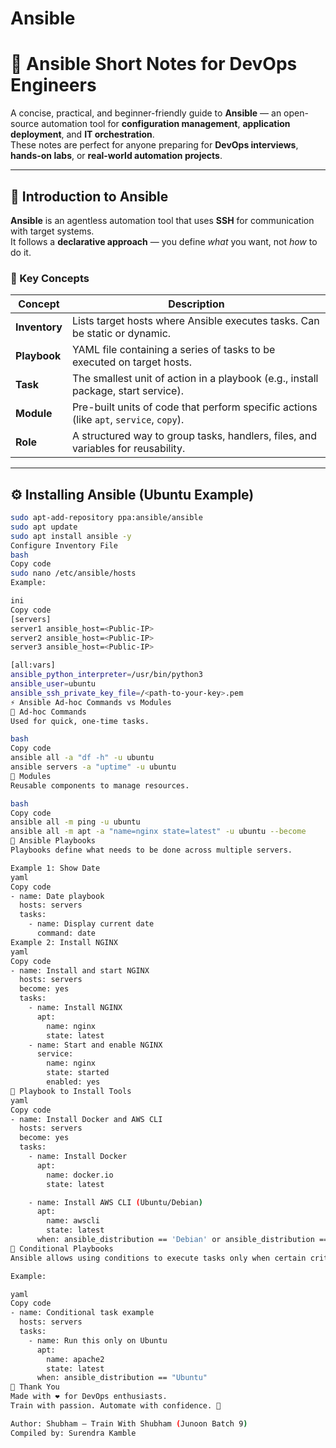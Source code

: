 # Ansible

# 🧩 Ansible Short Notes for DevOps Engineers

A concise, practical, and beginner-friendly guide to **Ansible** — an open-source automation tool for **configuration management**, **application deployment**, and **IT orchestration**.  
These notes are perfect for anyone preparing for **DevOps interviews**, **hands-on labs**, or **real-world automation projects**.

---

## 🚀 Introduction to Ansible

**Ansible** is an agentless automation tool that uses **SSH** for communication with target systems.  
It follows a **declarative approach** — you define *what* you want, not *how* to do it.

### 🧠 Key Concepts

| Concept | Description |
|----------|-------------|
| **Inventory** | Lists target hosts where Ansible executes tasks. Can be static or dynamic. |
| **Playbook** | YAML file containing a series of tasks to be executed on target hosts. |
| **Task** | The smallest unit of action in a playbook (e.g., install package, start service). |
| **Module** | Pre-built units of code that perform specific actions (like `apt`, `service`, `copy`). |
| **Role** | A structured way to group tasks, handlers, files, and variables for reusability. |

---

## ⚙️ Installing Ansible (Ubuntu Example)

```bash
sudo apt-add-repository ppa:ansible/ansible
sudo apt update
sudo apt install ansible -y
Configure Inventory File
bash
Copy code
sudo nano /etc/ansible/hosts
Example:

ini
Copy code
[servers]
server1 ansible_host=<Public-IP>
server2 ansible_host=<Public-IP>
server3 ansible_host=<Public-IP>

[all:vars]
ansible_python_interpreter=/usr/bin/python3
ansible_user=ubuntu
ansible_ssh_private_key_file=/<path-to-your-key>.pem
⚡ Ansible Ad-hoc Commands vs Modules
🔹 Ad-hoc Commands
Used for quick, one-time tasks.

bash
Copy code
ansible all -a "df -h" -u ubuntu
ansible servers -a "uptime" -u ubuntu
🔹 Modules
Reusable components to manage resources.

bash
Copy code
ansible all -m ping -u ubuntu
ansible all -m apt -a "name=nginx state=latest" -u ubuntu --become
📜 Ansible Playbooks
Playbooks define what needs to be done across multiple servers.

Example 1: Show Date
yaml
Copy code
- name: Date playbook
  hosts: servers
  tasks:
    - name: Display current date
      command: date
Example 2: Install NGINX
yaml
Copy code
- name: Install and start NGINX
  hosts: servers
  become: yes
  tasks:
    - name: Install NGINX
      apt:
        name: nginx
        state: latest
    - name: Start and enable NGINX
      service:
        name: nginx
        state: started
        enabled: yes
🧰 Playbook to Install Tools
yaml
Copy code
- name: Install Docker and AWS CLI
  hosts: servers
  become: yes
  tasks:
    - name: Install Docker
      apt:
        name: docker.io
        state: latest

    - name: Install AWS CLI (Ubuntu/Debian)
      apt:
        name: awscli
        state: latest
      when: ansible_distribution == 'Debian' or ansible_distribution == 'Ubuntu'
🧩 Conditional Playbooks
Ansible allows using conditions to execute tasks only when certain criteria are met.

Example:

yaml
Copy code
- name: Conditional task example
  hosts: servers
  tasks:
    - name: Run this only on Ubuntu
      apt:
        name: apache2
        state: latest
      when: ansible_distribution == "Ubuntu"
🙏 Thank You
Made with ❤️ for DevOps enthusiasts.
Train with passion. Automate with confidence. 🚀

Author: Shubham — Train With Shubham (Junoon Batch 9)
Compiled by: Surendra Kamble
